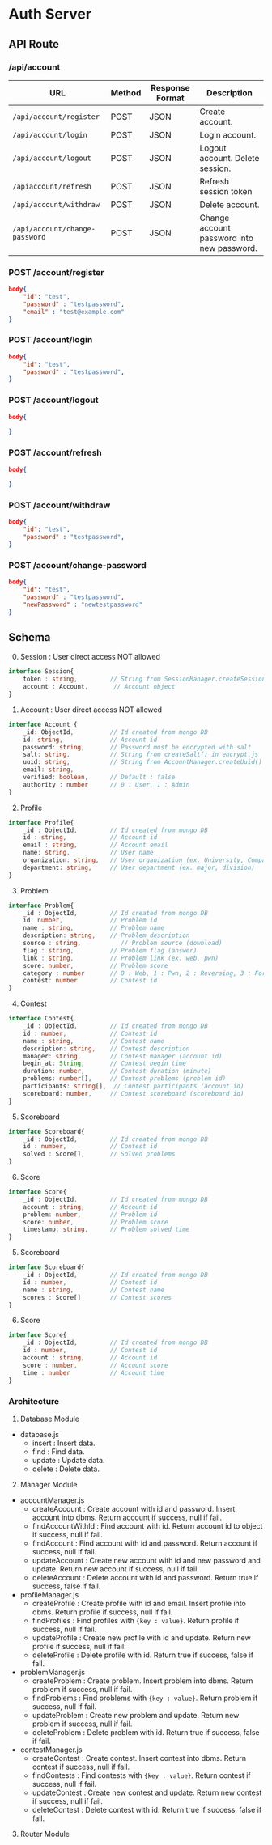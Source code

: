 # Auth Server

## API Route

### /api/account

|URL|Method|Response Format|Description| 
|---|---|---|---|
|`/api/account/register`|POST|JSON|Create account.|
|`/api/account/login`|POST|JSON|Login account.|
|`/api/account/logout`|POST|JSON|Logout account. Delete session.|
|`/apiaccount/refresh`|POST|JSON|Refresh session token|
|`/api/account/withdraw`|POST|JSON|Delete account.|
|`/api/account/change-password`|POST|JSON|Change account password into new password.|

### POST /account/register
```json
body{
    "id": "test",
    "password" : "testpassword",
    "email" : "test@example.com"
}
```

### POST /account/login
```json
body{
    "id": "test",
    "password" : "testpassword",
}
```
### POST /account/logout
```json
body{
    
}
```
### POST /account/refresh
```json
body{
    
}
```
### POST /account/withdraw
```json
body{
    "id": "test",
    "password" : "testpassword",
}
```
### POST /account/change-password
```json
body{
    "id": "test",
    "password" : "testpassword",
    "newPassword" : "newtestpassword"
}
```

## Schema
0. Session : User direct access NOT allowed
```ts
interface Session{ 
    token : string,         // String from SessionManager.createSessionToken()
    account : Account,       // Account object
}
```

1. Account : User direct access NOT allowed
```ts
interface Account {
    _id: ObjectId,          // Id created from mongo DB
    id: string,             // Account id
    password: string,       // Password must be encrypted with salt
    salt: string,           // String from createSalt() in encrypt.js
    uuid: string,           // String from AccountManager.createUuid()
    email: string, 
    verified: boolean,      // Default : false
    authority : number      // 0 : User, 1 : Admin
}
```

2. Profile
```ts
interface Profile{
    _id : ObjectId,         // Id created from mongo DB
    id : string,            // Account id
    email : string,         // Account email
    name: string,           // User name
    organization: string,   // User organization (ex. University, Company)
    department: string,     // User department (ex. major, division)
}
```

3. Problem
```ts
interface Problem{
    _id : ObjectId,         // Id created from mongo DB
    id: number,             // Problem id
    name : string,          // Problem name
    description: string,    // Problem description
    source : string,           // Problem source (download)
    flag : string,          // Problem flag (answer)
    link : string,          // Problem link (ex. web, pwn)
    score: number,          // Problem score
    category : number       // 0 : Web, 1 : Pwn, 2 : Reversing, 3 : Forensic, 4 : Misc...
    contest: number         // Contest id
}
```

4. Contest
```ts
interface Contest{
    _id : ObjectId,         // Id created from mongo DB
    id : number,            // Contest id
    name : string,          // Contest name
    description: string,    // Contest description
    manager: string,        // Contest manager (account id)
    begin_at: String,       // Contest begin time
    duration: number,       // Contest duration (minute)
    problems: number[],     // Contest problems (problem id)
    participants: string[],  // Contest participants (account id)
    scoreboard: number,     // Contest scoreboard (scoreboard id)
}
```

5. Scoreboard
```ts
interface Scoreboard{
    _id : ObjectId,         // Id created from mongo DB
    id : number,            // Contest id
    solved : Score[],       // Solved problems
}
```

6. Score
```ts
interface Score{
    _id : ObjectId,         // Id created from mongo DB
    account : string,       // Account id
    problem: number,        // Problem id
    score: number,          // Problem score
    timestamp: string,      // Problem solved time
}
```

5. Scoreboard
```ts
interface Scoreboard{
    _id : ObjectId,         // Id created from mongo DB
    id : number,            // Contest id
    name : string,          // Contest name
    scores : Score[]        // Contest scores
}
```

6. Score
```ts
interface Score{
    _id : ObjectId,         // Id created from mongo DB
    id : number,            // Contest id
    account : string,       // Account id
    score : number,         // Account score
    time : number           // Account time
}
```


### Architecture

1. Database Module
- database.js
    - insert : Insert data.
    - find : Find data.
    - update : Update data.
    - delete : Delete data.
2. Manager Module
- accountManager.js
    - createAccount : Create account with id and password. Insert account into dbms. Return account if success, null if fail.
    - findAccountWithId : Find account with id. Return account id to object if success, null if fail.
    - findAccount : Find account with id and password. Return account if success, null if fail.
    - updateAccount : Create new account with id and new password and update. Return new account if success, null if fail.
    - deleteAccount : Delete account with id and password. Return true if success, false if fail.
- profileManager.js
    - createProfile : Create profile with id and email. Insert profile into dbms. Return profile if success, null if fail.
    - findProfiles : Find profiles with `{key : value}`. Return profile if success, null if fail.
    - updateProfile : Create new profile with id and update. Return new profile if success, null if fail.
    - deleteProfile : Delete profile with id. Return true if success, false if fail.
- problemManager.js
    - createProblem : Create problem. Insert problem into dbms. Return problem if success, null if fail.
    - findProblems : Find problems with `{key : value}`. Return problem if success, null if fail.
    - updateProblem : Create new problem and update. Return new problem if success, null if fail.
    - deleteProblem : Delete problem with id. Return true if success, false if fail.
- contestManager.js
    - createContest : Create contest. Insert contest into dbms. Return contest if success, null if fail.
    - findContests : Find contests with `{key : value}`. Return contest if success, null if fail.
    - updateContest : Create new contest and update. Return new contest if success, null if fail.
    - deleteContest : Delete contest with id. Return true if success, false if fail.

3. Router Module